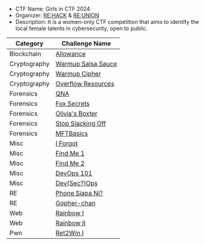 - CTF Name: Girls in CTF 2024 
- Organizer: [RE:HACK](https://blog.rehack.xyz/) & [RE:UNION](https://x.com/reun10n_)
- Description: It is a women-only CTF competition that aims to identify the local female talents in cybersecurity, open to public.

|Category|Challenge Name|
|--------|--------------|
|Blockchain|[Allowance](../blockchain/allowance/)|
|Cryptography|[Warmup Salsa Sauce](../crypto/warmup-salsa-sauce/)|
|Cryptography|[Warmup Cipher](../crypto/warmup-cipher/)|
|Cryptography|[Overflow Resources](../crypto/overflow-resources/)|
|Forensics|[QNA](../forensics/qna/)|
|Forensics|[Fox Secrets](../forensics/fox-secrets/)|
|Forensics|[Olivia's Boxter](../forensics/olivias-boxter/)|
|Forensics|[Stop Slacking Off](../forensics/stop-slacking-off/)|
|Forensics|[MFTBasics](../forensics/mftbasics/)|
|Misc|[I Forgot](../misc/i-forgot/)|
|Misc|[Find Me 1](../misc/find-me-1/)|
|Misc|[Find Me 2](../misc/find-me-2/)|
|Misc|[DevOps 101](../misc/devops-101/)|
|Misc|[Dev(Sec?)Ops](../misc/devsecops/)|
|RE|[Phone Siapa Ni?](../re/phone-siapa-ni/)|
|RE|[Gopher-chan](../re/gopher-chan/)|
|Web|[Rainbow I](../web/rainbow-i/)|
|Web|[Rainbow II](../web/rainbow-ii/)|
|Pwn|[Ret2Win I](../pwn/ret2win/)|